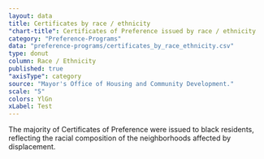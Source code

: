 ```yaml
---
layout: data
title: Certificates by race / ethnicity
"chart-title": Certificates of Preference issued by race / ethnicity
category: "Preference-Programs"
data: "preference-programs/certificates_by_race_ethnicity.csv"
type: donut
column: Race / Ethnicity
published: true
"axisType": category
source: "Mayor's Office of Housing and Community Development."
scale: "5"
colors: YlGn
xLabel: Test
---
```


The majority of Certificates of Preference were issued to black residents, reflecting the racial composition of the neighborhoods affected by displacement.